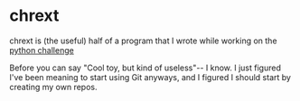 # chrext 
chrext is (the useful) half of a program that I wrote while working on the <a href="http://www.pythonchallenge.com/">python challenge </a>

Before you can say "Cool toy, but kind of useless"-- I know. I just figured I've been meaning to start using Git anyways, and I figured I should start by creating my own repos.
